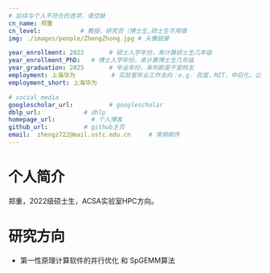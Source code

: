 ```yaml
---
# 后续与个人不符合的选项，请空缺
cn_name: 郑重
cn_level:           # 教授，研究员（博士生,硕士生不用填
img: ./images/people/ZhengZhong.jpg # 头像链接

year_enrollment: 2022       # 硕士入学年份，来计算硕士生几年级
year_enrollment_PhD:   # 博士入学年份，来计算博士生几年级
year_graduation: 2025       # 毕业年份，来判断是不是校友
employment: 上海华为          # 实验室毕业工作去向：e.g. 百度，MIT，中石化，公务员
employment_short: 上海华为

# social media
googlescholar_url:          # googlescholar
dblp_url:            # dblp
homepage_url:          # 个人博客
github_url:          # github主页
email:  zhengz722@mail.ustc.edu.cn     # 常用邮件
---
```


# 个人简介

郑重，2022级硕士生，ACSA实验室HPC方向。

# 研究方向

* 第一性原理计算软件的并行优化 和 SpGEMM算法